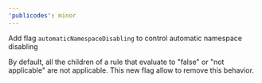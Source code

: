 ```yaml
---
'publicodes': minor
---
```


Add flag `automaticNamespaceDisabling` to control automatic namespace disabling

By default, all the children of a rule that evaluate to "false" or "not applicable" are not applicable.
This new flag allow to remove this behavior.
